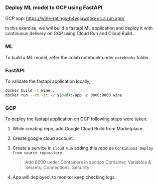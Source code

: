 ### Deploy ML model to GCP using FastAPI

GCP app: https://wine-ratings-b4yojuwgbq-uc.a.run.app/

In this exercise, we will build a fastapi ML application and deploy it with continuous delivery on GCP using Cloud Run and Cloud Build..

### ML

To build a ML model, refer the colab notebook under `notebooks` folder.

### FastAPI

To validate the fastapi application locally,

```bash
docker build -t wine .
docker run --rm -it -v $(pwd):/app -p 8000:8000 wine
```

### GCP

To deploy the fastapi application on GCP following steps were taken.

1. While creating repo, add Google Cloud Build from Marketplace.

2. Create google cloud account.

3. Create a service in `Cloud Run` adding this repo as `Continuous Deploy from source repository`

   > Add 8000 under Containers in section Container, Variables & Secrets, Connections, Security

4. App will deployed, to monitor keep checking logs.
